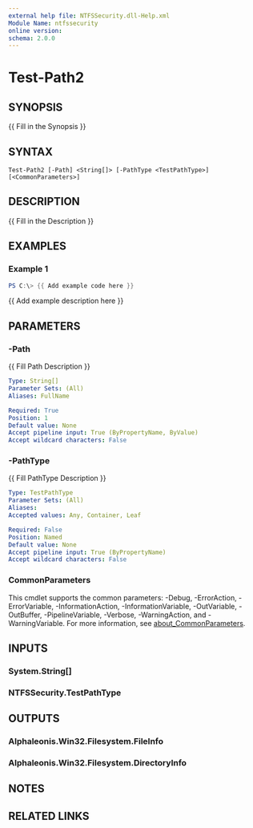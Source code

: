 ```yaml
---
external help file: NTFSSecurity.dll-Help.xml
Module Name: ntfssecurity
online version:
schema: 2.0.0
---
```


# Test-Path2

## SYNOPSIS

{{ Fill in the Synopsis }}

## SYNTAX

```
Test-Path2 [-Path] <String[]> [-PathType <TestPathType>] [<CommonParameters>]
```

## DESCRIPTION

{{ Fill in the Description }}

## EXAMPLES

### Example 1

```PowerShell
PS C:\> {{ Add example code here }}
```

{{ Add example description here }}

## PARAMETERS

### -Path

{{ Fill Path Description }}

```yaml
Type: String[]
Parameter Sets: (All)
Aliases: FullName

Required: True
Position: 1
Default value: None
Accept pipeline input: True (ByPropertyName, ByValue)
Accept wildcard characters: False
```

### -PathType

{{ Fill PathType Description }}

```yaml
Type: TestPathType
Parameter Sets: (All)
Aliases:
Accepted values: Any, Container, Leaf

Required: False
Position: Named
Default value: None
Accept pipeline input: True (ByPropertyName)
Accept wildcard characters: False
```

### CommonParameters
This cmdlet supports the common parameters: -Debug, -ErrorAction, -ErrorVariable, -InformationAction, -InformationVariable, -OutVariable, -OutBuffer, -PipelineVariable, -Verbose, -WarningAction, and -WarningVariable. For more information, see [about_CommonParameters](http://go.microsoft.com/fwlink/?LinkID=113216).

## INPUTS

### System.String[]

### NTFSSecurity.TestPathType

## OUTPUTS

### Alphaleonis.Win32.Filesystem.FileInfo

### Alphaleonis.Win32.Filesystem.DirectoryInfo

## NOTES

## RELATED LINKS
